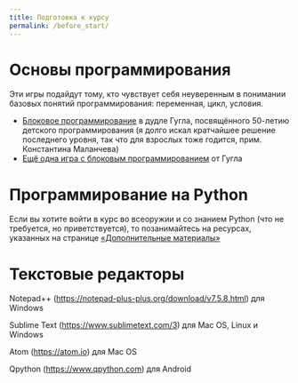 ```yaml
---
title: Подготовка к курсу
permalink: /before_start/
---
```



# Основы программирования
Эти игры подайдут тому, кто чувствует себя неуверенным в понимании базовых понятий программирования: переменная, цикл, условия.

- [Блоковое программирование](https://www.google.com/doodles/celebrating-50-years-of-kids-coding) в дудле Гугла, посвящённого 50-летию детского программирования (я долго искал кратчайшее решение последнего уровня, так что для взрослых тоже годится, прим. Константина Маланчева)
- [Ещё одна игра с блоковым программированием](https://www.madewithcode.com/projects/wonderwoman) от Гугла


# Программирование на Python
Если вы хотите войти в курс во всеоружии и со знанием Python (что не требуется, но приветствуется), то позанимайтесь на ресурсах, указанных на странице [«Дополнительные материалы»](/extra/)


# Текстовые редакторы

Notepad++ (https://notepad-plus-plus.org/download/v7.5.8.html) для Windows

Sublime Text (https://www.sublimetext.com/3) для Mac OS, Linux и Windows

Atom (https://atom.io) для Mac OS

Qpython (https://www.qpython.com) для Android


